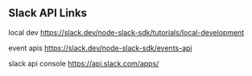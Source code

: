 ## Slack API Links

local dev
https://slack.dev/node-slack-sdk/tutorials/local-development

event apis
https://slack.dev/node-slack-sdk/events-api

slack api console
https://api.slack.com/apps/
